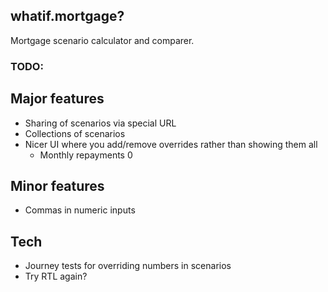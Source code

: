 ## whatif.mortgage?

Mortgage scenario calculator and comparer.

### TODO:

## Major features

- Sharing of scenarios via special URL
- Collections of scenarios
- Nicer UI where you add/remove overrides rather than showing them all
  - Monthly repayments 0

## Minor features

- Commas in numeric inputs

## Tech

- Journey tests for overriding numbers in scenarios
- Try RTL again?

